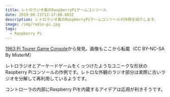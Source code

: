 ```yaml
---
title: レトロラジオ風のRaspberryPiゲームコンソール
date: 2019-08-21T12:17:08.803Z
description: レトロラジオ風のRaspberryPiゲームコンソールの作例を紹介します。
image: /img/radio-pi.jpg
tags:
  - Raspberry Pi
---
```

[1963 Pi Tourer Game Console](https://www.instructables.com/id/1963-Pi-Tourer-Game-Console/)から発見。画像もここから転載（CC BY-NC-SA By MisterM）

レトロラジオとアーケードゲームをくっつけたようなユニークな形状のRaspberry Piコンソールの作例です。レトロな外観のラジオ部分は実際に古いラジオを分解して再利用しているようです。

コントローラの内部にRaspberry Piを内蔵するアイデアは応用が利きそうです。
